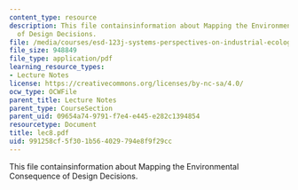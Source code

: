 ```yaml
---
content_type: resource
description: This file containsinformation about Mapping the Environmental Consequence
  of Design Decisions.
file: /media/courses/esd-123j-systems-perspectives-on-industrial-ecology-spring-2006/991258cf5f301b564029794e8f9f29cc_lec8.pdf
file_size: 948849
file_type: application/pdf
learning_resource_types:
- Lecture Notes
license: https://creativecommons.org/licenses/by-nc-sa/4.0/
ocw_type: OCWFile
parent_title: Lecture Notes
parent_type: CourseSection
parent_uid: 09654a74-9791-f7e4-e445-e282c1394854
resourcetype: Document
title: lec8.pdf
uid: 991258cf-5f30-1b56-4029-794e8f9f29cc
---
```

This file containsinformation about Mapping the Environmental Consequence of Design Decisions.